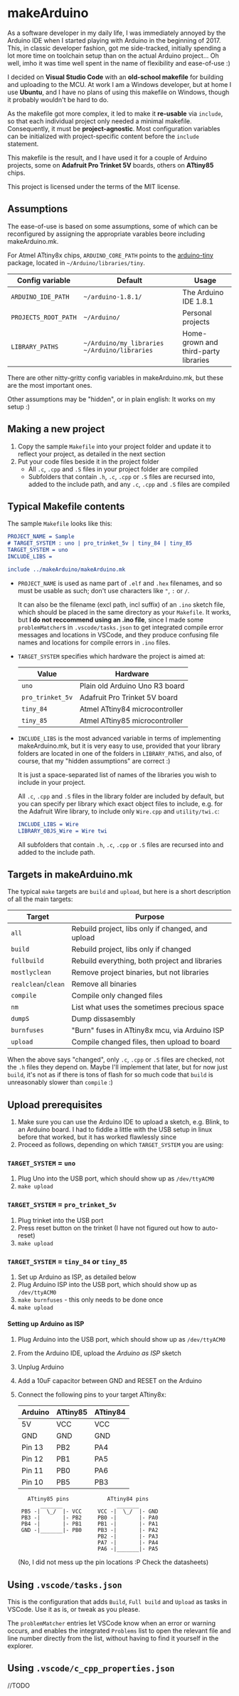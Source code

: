 # makeArduino
As a software developer in my daily life, I was immediately annoyed by the Arduino IDE when I started playing with Arduino in the beginning of 2017. This, in classic developer fashion, got me side-tracked, initially spending a lot more time on toolchain setup than on the actual Arduino project... Oh well, imho it was time well spent in the name of flexibility and ease-of-use :)

I decided on **Visual Studio Code** with an **old-school makefile** for building and uploading to the MCU. At work I am a Windows developer, but at home I use **Ubuntu**, and I have no plans of using this makefile on Windows, though it probably wouldn't be hard to do.

As the makefile got more complex, it led to make it **re-usable** via `include`, so that each individual project only needed a minimal makefile. Consequently, it must be **project-agnostic**. Most configuration variables can be initialized with project-specific content before the `include` statement.

This makefile is the result, and I have used it for a couple of Arduino projects, some on **Adafruit Pro Trinket 5V** boards, others on **ATtiny85** chips.

This project is licensed under the terms of the MIT license.

## Assumptions
The ease-of-use is based on some assumptions, some of which can be reconfigured by assigning the appropriate varables beore including makeArduino.mk.

For Atmel ATtiny8x chips, `ARDUINO_CORE_PATH` points to the [arduino-tiny](https://code.google.com/archive/p/arduino-tiny/) package, located in `~/Arduino/libraries/tiny`.

Config variable      | Default            | Usage
-------------------- | ------------------ | ----------------------
`ARDUINO_IDE_PATH`   | `~/arduino-1.8.1/` | The Arduino IDE 1.8.1
`PROJECTS_ROOT_PATH` | `~/Arduino/`       | Personal projects
`LIBRARY_PATHS`      | `~/Arduino/my_libraries` `~/Arduino/libraries` | Home-grown and third-party libraries

There are other nitty-gritty config variables in makeArduino.mk, but these are the most important ones.

Other assumptions may be "hidden", or in plain english: It works on my setup :)

## Making a new project
1. Copy the sample `Makefile` into your project folder and update it to reflect your project, as detailed in the next section
2. Put your code files beside it in the project folder
   * All `.c`, `.cpp` and `.S` files in your project folder are compiled
   * Subfolders that contain `.h`, `.c`, `.cpp` or `.S` files are recursed into, added to the include path, and any `.c`, `.cpp` and `.S` files are compiled

## Typical Makefile contents
The sample `Makefile` looks like this:

```cmake
PROJECT_NAME = Sample
# TARGET_SYSTEM : uno | pro_trinket_5v | tiny_84 | tiny_85
TARGET_SYSTEM = uno
INCLUDE_LIBS =

include ../makeArduino/makeArduino.mk
```

* `PROJECT_NAME` is used as name part of `.elf` and `.hex` filenames, and so must be usable as such; don't use characters like `"`, `:` or `/`.

  It can also be the filename (excl path, incl suffix) of an `.ino` sketch file, which should be placed in the same directory as your `Makefile`. It works, but **I do not reccommend using an .ino file**, since I made some `problemMatcher`s in `.vscode/tasks.json` to get integrated compile error messages and locations in VSCode, and they produce confusing file names and locations for compile errors in `.ino` files.

* `TARGET_SYSTEM` specifies which hardware the project is aimed at:

  Value            | Hardware
  ---------------- | ------------------------------
  `uno`            | Plain old Arduino Uno R3 board
  `pro_trinket_5v` | Adafruit Pro Trinket 5V board
  `tiny_84`        | Atmel ATtiny84 microcontroller
  `tiny_85`        | Atmel ATtiny85 microcontroller

* `INCLUDE_LIBS` is the most advanced variable in terms of implementing makeArduino.mk, but it is very easy to use, provided that your library folders are located in one of the folders in `LIBRARY_PATHS`, and also, of course, that my "hidden assumptions" are correct :)

  It is just a space-separated list of names of the libraries you wish to include in your project.

  All `.c`, `.cpp` and `.S` files in the library folder are included by default, but you can specify per library which exact object files to include, e.g. for the Adafruit Wire library, to include only `Wire.cpp` and `utility/twi.c`:

  ```cmake
  INCLUDE_LIBS = Wire
  LIBRARY_OBJS_Wire = Wire twi
  ```

  All subfolders that contain `.h`, `.c`, `.cpp` or `.S` files are recursed into and added to the include path.

## Targets in makeArduino.mk
The typical `make` targets are `build` and `upload`, but here is a short description of all the main targets:

Target              | Purpose
------------------- | --------------------------------------------------
`all`               | Rebuild project, libs only if changed, and upload
`build`             | Rebuild project, libs only if changed
`fullbuild`         | Rebuild everything, both project and libraries
`mostlyclean`       | Remove project binaries, but not libraries
`realclean`/`clean` | Remove all binaries
`compile`           | Compile only changed files
`nm`                | List what uses the sometimes precious space
`dumpS`             | Dump dissasembly
`burnfuses`         | "Burn" fuses in ATtiny8x mcu, via Arduino ISP
`upload`            | Compile changed files, then upload to board

When the above says "changed", only `.c`, `.cpp` or `.S` files are checked, not the `.h` files they depend on. Maybe I'll implement that later, but for now just `build`, it's not as if there is tons of flash for so much code that `build` is unreasonably slower than `compile` :)

## Upload prerequisites
1. Make sure you can use the Arduino IDE to upload a sketch, e.g. Blink, to an Arduino board. I had to fiddle a little with the USB setup in linux before that worked, but it has worked flawlessly since
2. Proceed as follows, depending on which `TARGET_SYSTEM` you are using:

### `TARGET_SYSTEM` = `uno`
1. Plug Uno into the USB port, which should show up as `/dev/ttyACM0`
2. `make upload`

### `TARGET_SYSTEM` = `pro_trinket_5v`
1. Plug trinket into the USB port
2. Press reset button on the trinket (I have not figured out how to auto-reset)
3. `make upload`

### `TARGET_SYSTEM` = `tiny_84` or `tiny_85`
1. Set up Arduino as ISP, as detailed below
2. Plug Arduino ISP into the USB port, which should show up as `/dev/ttyACM0`
3. `make burnfuses` - this only needs to be done once
4. `make upload`

#### Setting up Arduino as ISP
1. Plug Arduino into the USB port, which should show up as `/dev/ttyACM0`
2. From the Arduino IDE, upload the *Arduino as ISP* sketch
3. Unplug Arduino
4. Add a 10uF capacitor between GND and RESET on the Arduino
5. Connect the following pins to your target ATtiny8x:

   Arduino | ATtiny85 | ATtiny84
   ------- | -------- | --------
   5V      | VCC      | VCC
   GND     | GND      | GND
   Pin 13  | PB2      | PA4
   Pin 12  | PB1      | PA5
   Pin 11  | PB0      | PA6
   Pin 10  | PB5      | PB3

   ```
      ATtiny85 pins            ATtiny84 pins
          _______                 _______
    PB5 -|  \_/  |- VCC     VCC -|  \_/  |- GND
    PB3 -|       |- PB2     PB0 -|       |- PA0
    PB4 -|       |- PB1     PB1 -|       |- PA1
    GND -|_______|- PB0     PB3 -|       |- PA2
                            PB2 -|       |- PA3
                            PA7 -|       |- PA4
                            PA6 -|_______|- PA5
   ```

   (No, I did not mess up the pin locations :P Check the datasheets)

## Using `.vscode/tasks.json`
This is the configuration that adds `Build`, `Full build` and `Upload` as tasks in VSCode. Use it as is, or tweak as you please.

The `problemMatcher` entries let VSCode know when an error or warning occurs, and enables the integrated `Problems` list to open the relevant file and line number directly from the list, without having to find it yourself in the explorer.

## Using `.vscode/c_cpp_properties.json`
//TODO
